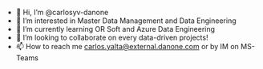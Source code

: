- 👋 Hi, I’m @carlosyv-danone
- 👀 I’m interested in Master Data Management and Data Engineering
- 🌱 I’m currently learning OR Soft and Azure Data Engineering
- 💞️ I’m looking to collaborate on every data-driven projects!
- 📫 How to reach me carlos.yalta@external.danone.com or by IM on MS-Teams

<!---
carlosyv-danone/carlosyv-danone is a ✨ special ✨ repository because its `README.md` (this file) appears on your GitHub profile.
You can click the Preview link to take a look at your changes.
--->
